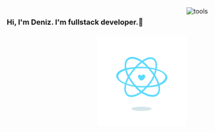 
<img align="right" src="https://github.com/denizozmen/denizozmen/blob/master/Webp.net-gifmaker.gif" alt="tools" width="100" height="100" align="right" style="max-width:100%;">

<h3 class="animate__animated animate__bounce">Hi, I'm Deniz. I'm fullstack developer.👋<h3/>

<img src="https://github.com/denizozmen/denizozmen/blob/master/content_heart-react.gif" alt="react-native" width="200" height="200" align="right" style="max-width:100%;">
<img 

